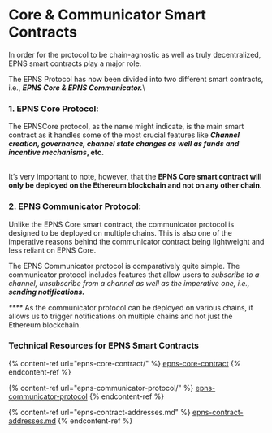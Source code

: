 # Core & Communicator Smart Contracts

In order for the protocol to be chain-agnostic as well as truly decentralized, EPNS smart contracts play a major role.

The EPNS Protocol has now been divided into two different smart contracts, i.e., _**EPNS Core & EPNS Communicator.**_\


### **1. EPNS Core Protocol:**&#x20;

The EPNSCore protocol, as the name might indicate, is the main smart contract as it handles some of the most crucial features like _**Channel creation, governance, channel state changes as well as funds and incentive mechanisms**_**, etc.**&#x20;

\
It’s very important to note, however, that the **EPNS Core smart contract will only be deployed on the Ethereum blockchain and not on any other chain.**

### **2. EPNS Communicator Protocol:**&#x20;

Unlike the EPNS Core smart contract, the communicator protocol is designed to be deployed on multiple chains. This is also one of the imperative reasons behind the communicator contract being lightweight and less reliant on EPNS Core.

The EPNS Communicator protocol is comparatively quite simple. The communicator protocol includes features that allow users to _subscribe to a channel, unsubscribe from a channel as well as the imperative one, i.e., **sending notifications.**_

&#x20;_****_ As the communicator protocol can be deployed on various chains, it allows us to trigger notifications on multiple chains and not just the Ethereum blockchain.

### Technical Resources for EPNS Smart Contracts

{% content-ref url="epns-core-contract/" %}
[epns-core-contract](epns-core-contract/)
{% endcontent-ref %}

{% content-ref url="epns-communicator-protocol/" %}
[epns-communicator-protocol](epns-communicator-protocol/)
{% endcontent-ref %}

{% content-ref url="epns-contract-addresses.md" %}
[epns-contract-addresses.md](epns-contract-addresses.md)
{% endcontent-ref %}
